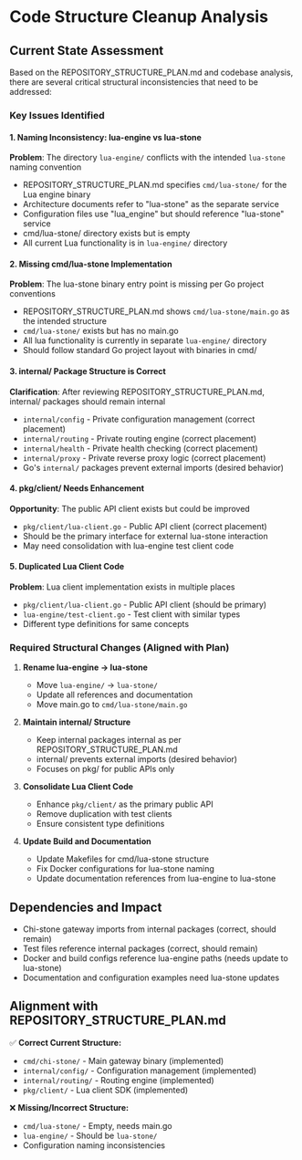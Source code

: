 # Code Structure Cleanup Analysis

## Current State Assessment

Based on the REPOSITORY_STRUCTURE_PLAN.md and codebase analysis, there are several critical structural inconsistencies that need to be addressed:

### **Key Issues Identified**

#### 1. **Naming Inconsistency: lua-engine vs lua-stone**
**Problem**: The directory `lua-engine/` conflicts with the intended `lua-stone` naming convention
- REPOSITORY_STRUCTURE_PLAN.md specifies `cmd/lua-stone/` for the Lua engine binary
- Architecture documents refer to "lua-stone" as the separate service
- Configuration files use "lua_engine" but should reference "lua-stone" service
- cmd/lua-stone/ directory exists but is empty
- All current Lua functionality is in `lua-engine/` directory

#### 2. **Missing cmd/lua-stone Implementation**
**Problem**: The lua-stone binary entry point is missing per Go project conventions
- REPOSITORY_STRUCTURE_PLAN.md shows `cmd/lua-stone/main.go` as the intended structure
- `cmd/lua-stone/` exists but has no main.go
- All lua functionality is currently in separate `lua-engine/` directory
- Should follow standard Go project layout with binaries in cmd/

#### 3. **internal/ Package Structure is Correct**
**Clarification**: After reviewing REPOSITORY_STRUCTURE_PLAN.md, internal/ packages should remain internal
- `internal/config` - Private configuration management (correct placement)
- `internal/routing` - Private routing engine (correct placement)  
- `internal/health` - Private health checking (correct placement)
- `internal/proxy` - Private reverse proxy logic (correct placement)
- Go's `internal/` packages prevent external imports (desired behavior)

#### 4. **pkg/client/ Needs Enhancement**
**Opportunity**: The public API client exists but could be improved
- `pkg/client/lua-client.go` - Public API client (correct placement)
- Should be the primary interface for external lua-stone interaction
- May need consolidation with lua-engine test client code

#### 5. **Duplicated Lua Client Code**
**Problem**: Lua client implementation exists in multiple places
- `pkg/client/lua-client.go` - Public API client (should be primary)
- `lua-engine/test-client.go` - Test client with similar types
- Different type definitions for same concepts

### **Required Structural Changes (Aligned with Plan)**

1. **Rename lua-engine → lua-stone**
   - Move `lua-engine/` → `lua-stone/`  
   - Update all references and documentation
   - Move main.go to `cmd/lua-stone/main.go`

2. **Maintain internal/ Structure**
   - Keep internal packages internal as per REPOSITORY_STRUCTURE_PLAN.md
   - internal/ prevents external imports (desired behavior)
   - Focuses on pkg/ for public APIs only

3. **Consolidate Lua Client Code**
   - Enhance `pkg/client/` as the primary public API
   - Remove duplication with test clients
   - Ensure consistent type definitions

4. **Update Build and Documentation**
   - Update Makefiles for cmd/lua-stone structure
   - Fix Docker configurations for lua-stone naming
   - Update documentation references from lua-engine to lua-stone

## Dependencies and Impact

- Chi-stone gateway imports from internal packages (correct, should remain)
- Test files reference internal packages (correct, should remain)
- Docker and build configs reference lua-engine paths (needs update to lua-stone)
- Documentation and configuration examples need lua-stone updates

## Alignment with REPOSITORY_STRUCTURE_PLAN.md

✅ **Correct Current Structure:**
- `cmd/chi-stone/` - Main gateway binary (implemented)
- `internal/config/` - Configuration management (implemented)
- `internal/routing/` - Routing engine (implemented)
- `pkg/client/` - Lua client SDK (implemented)

❌ **Missing/Incorrect Structure:**
- `cmd/lua-stone/` - Empty, needs main.go
- `lua-engine/` - Should be `lua-stone/`
- Configuration naming inconsistencies
